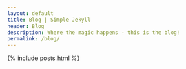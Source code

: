 ```yaml
---
layout: default
title: Blog | Simple Jekyll
header: Blog
description: Where the magic happens - this is the blog!
permalink: /blog/
---
```


{% include posts.html %}
